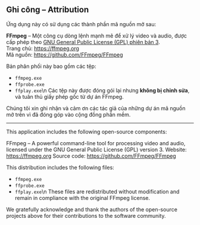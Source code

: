 ## Ghi công – Attribution

Ứng dụng này có sử dụng các thành phần mã nguồn mở sau:

**FFmpeg** – Một công cụ dòng lệnh mạnh mẽ để xử lý video và audio, được cấp phép theo [GNU General Public License (GPL) phiên bản 3](https://www.gnu.org/licenses/gpl-3.0.html).  
Trang chủ: https://ffmpeg.org  
Mã nguồn: https://github.com/FFmpeg/FFmpeg

Bản phân phối này bao gồm các tệp:
- `ffmpeg.exe`
- `ffprobe.exe`
- `ffplay.exe`\n
Các tệp này được đóng gói lại nhưng **không bị chỉnh sửa**, và tuân thủ giấy phép gốc từ dự án FFmpeg.

Chúng tôi xin ghi nhận và cảm ơn các tác giả của những dự án mã nguồn mở trên vì đã đóng góp vào cộng đồng phần mềm.

---
This application includes the following open-source components:

FFmpeg – A powerful command-line tool for processing video and audio, licensed under the GNU General Public License (GPL) version 3.
Website: https://ffmpeg.org
Source code: https://github.com/FFmpeg/FFmpeg

This distribution includes the following files:
- `ffmpeg.exe`
- `ffprobe.exe`
- `ffplay.exe`\n
These files are redistributed without modification and remain in compliance with the original FFmpeg license.

We gratefully acknowledge and thank the authors of the open-source projects above for their contributions to the software community.
